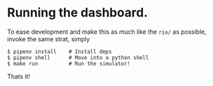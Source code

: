 # Running the dashboard.

To ease development and make this as much like the `rio/` as possible, invoke the same strat, simply

```shell
$ pipenv install    # Install deps
$ pipenv shell      # Move into a python shell
$ make run          # Run the simulator!
```

Thats it!
